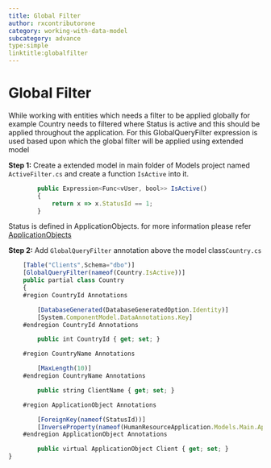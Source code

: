 ```yaml
---
title: Global Filter
author: rxcontributorone
category: working-with-data-model
subcategory: advance
type:simple
linktitle:globalfilter
---
```

# Global Filter

While working with entities which needs a filter to be applied globally for example Country needs to filtered where Status is active and this should be applied throughout the application. For this GlobalQueryFilter expression is used based upon which the global filter will be applied using extended model

**Step 1:**
Create a extended model in main folder of Models project named `ActiveFilter.cs` and create a function `IsActive` into it. 

````js
        public Expression<Func<vUser, bool>> IsActive()
        {
            return x => x.StatusId == 1;
        }

````

Status is defined in ApplicationObjects. for more information please refer <a class="redirect-link" href="/rx-web-core/step-by-step-guide/database-information">ApplicationObjects</a>

**Step 2:**
Add `GlobalQueryFilter` annotation above the model class`Country.cs`

````js
    [Table("Clients",Schema="dbo")]
    [GlobalQueryFilter(nameof(Country.IsActive))]
    public partial class Country
    {
	#region CountryId Annotations

        [DatabaseGenerated(DatabaseGeneratedOption.Identity)]
        [System.ComponentModel.DataAnnotations.Key]
	#endregion CountryId Annotations

        public int CountryId { get; set; }

	#region CountryName Annotations

        [MaxLength(10)]
	#endregion CountryName Annotations

        public string ClientName { get; set; }

	#region ApplicationObject Annotations

        [ForeignKey(nameof(StatusId))]
        [InverseProperty(nameof(HumanResourceApplication.Models.Main.ApplicationObject))]
	#endregion ApplicationObject Annotations

        public virtual ApplicationObject Client { get; set; }
}
````


